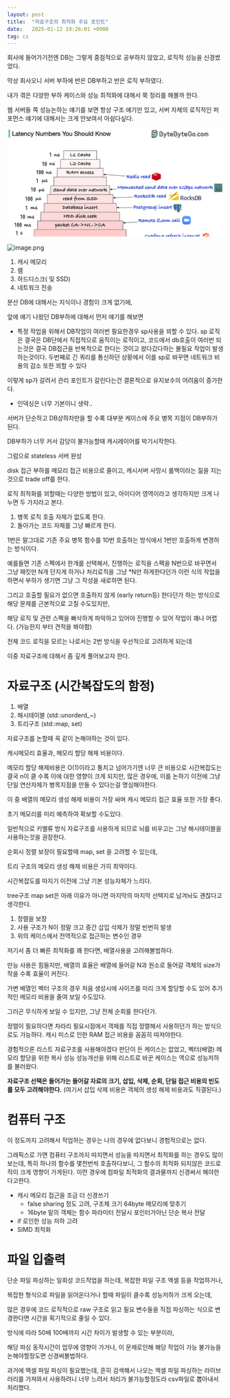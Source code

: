 ```yaml
---
layout: post
title:  "자료구조의 최적화 주요 포인트"
date:   2025-01-12 19:26:01 +0900
tag: cs
---
```


회사에 들어가기전엔 DB는 그렇게 중점적으로 공부하지 않았고, 로직적 성능을 신경썼었다. 

막상 회사오니 서버 부하에 반은 DB부하고 반은 로직 부하였다.

내가 겪은 다양한 부하 케이스와 성능 최적화에 대해서 쭉 정리를 해볼까 한다.

웹 서버들 쪽 성능논하는 얘기를 보면 항상 구조 얘기만 있고, 서버 자체의 로직적인 퍼포먼스 얘기에 대해서는 크게 안보여서 아쉽다싶다.

![image.png](/images/optimizepoint/image.png)

![image.png](/images/optimizepoint/image2.gif)


1. 캐시 메모리
2. 램
3. 하드디스크( 및 SSD)
4. 네트워크 전송

분산 DB에 대해서는 지식이나 경험이 크게 없기에, 

앞에 얘기 나왔던 DB부하에 대해서 먼저 얘기를 해보면

- 특정 작업을 위해서 DB작업이 여러번 필요한경우 sp사용을 꾀할 수 있다.
sp 로직은 결국은 DB단에서 직접적으로 움직이는 로직이고, 코드에서 db호출이 여러번 되는것은 결국 DB접근을 반복적으로 한다는 것이고 왔다갔다하는 불필요 작업이 발생하는것이다.
두번째로 긴 쿼리를 통신하던 상황에서 이를 sp로 바꾸면 네트워크 비용의 감소 또한 꾀할 수 있다

이렇게 sp가 갈려서 관리 포인트가 갈린다는건 결론적으로 유지보수의 어려움이 증가한다.
- 인덱싱은 너무 기본이니 생략..

서버가 단순하고 DB상하차만을 할 수록 대부분 케이스에 주요 병목 지점이 DB부하가 된다.

DB부하가 너무 커서 감당이 불가능할때 캐시레이어를 박기시작한다.

그럼으로 stateless 서버 완성

disk 접근 부하를 메모리 접근 비용으로 줄이고, 캐시서버 사망시 롤백이라는 짊을 지는것으로 trade off를 한다.

로직 최적화를 꾀할때는 다양한 방법이 있고, 아이디어 영역이라고 생각하지만 크게 나누면 두 가지라고 본다.

1. 병목 로직 호출 자체가 없도록 한다.
2. 돌아가는 코드 자체를 그냥 빠르게 한다.

1번은 말그대로 기존 주요 병목 함수를 10번 호출하는 방식에서 1번만 호출하게 변경하는 방식이다. 

예를들면 기존 스펙에서 한개를 선택해서, 진행하는 로직을 스펙을 N번으로 바꾸면서 그냥 패킷만 N개 던지게 하거나 처리로직을 그냥 *N만 하게한다던가 이런 식의 작업을 하면서 부하가 생기면 그냥 그 작성을 새로하면 된다.

그리고 호출할 필요가 없으면 호출하지 않게 (early return등) 한다던가 하는 방식으로 해당 문제를 근본적으로 고칠 수도있지만, 

해당 로직 및 관련 스펙을 빠삭하게 파악하고 있어야 진행할 수 있어 작업이 꽤나 어렵다. (가능한지 부터 견적을 봐야함)

전체 코드 로직을 모르는 나로서는 2번 방식을 우선적으로 고려하게 되는데

이중 자료구조에 대해서 좀 깊게 풀어보고자 한다.

# 자료구조 (시간복잡도의 함정)

1. 배열
2. 해시테이블 (std::unorderd_~)
3. 트리구조 (std::map, set)

자료구조를 논할때 꼭 같이 논해야하는 것이 있다.

캐시메모리 효율과, 메모리 할당 해제 비용이다.

메모리 할당 해제비용은 O(1)이라고 퉁치고 넘어가기엔 너무 큰 비용으로 시간복잡도는 결국 n이 클 수록 이에 대한 영향이 크게 되지만, 많은 경우에,
이를 논하기 이전에 그냥 단일 연산자체가 병목지점을 만들 수 있다는걸 명심해야한다.

이 중 배열의 메모리 생성 해제 비용이 가장 싸며 캐시 메모리 접근 효율 또한 가장 좋다.

초기 메모리를 미리 예측하여 확보할 수도있다.

일반적으로 키밸류 방식 자료구조를 사용하게 되므로 뇌를 비우고는 그냥 해시테이블을 사용하는것을 권장한다.

순회시 정렬 보장이 필요할때 map, set 을 고려할 수 있는데,

트리 구조의 메모리 생성 해제 비용은 가히 최악이다.

시간복잡도를 따지기 이전에 그냥 기본 성능자체가 느리다.

tree구조 map set은 아래 이유가 아니면 마지막의 마지막 선택지로 남겨놔도 괜찮다고 생각한다.

1. 정렬을 보장
2. 사용 구조가 N이 정말 크고 중간 삽입 삭제가 정말 빈번히 발생
3. 위의 케이스에서 전역적으로 접근하는 변수인 경우

저기서 좀 더 빠른 최적화를 꽤 한다면, 배열사용을 고려해볼법하다.

만능 사용은 힘들지만, 배열의 효율은 배열에 들어갈 N과 원소로 들어갈 객체의 size가 작을 수록 효율이 커진다. 

가변 배열인 벡터 구조의 경우 처음 생성시에 사이즈를 미리 크게 할당할 수도 있어 추가적인 메모리 비용을 줄여 보일 수도있다.

그러곤 무식하게 보일 수 있지만, 그냥 전체 순회를 한다던가.

정렬이 필요하다면 차라리 필요시점에서 객체를 직접 정렬해서 사용하던가 하는 방식으로도 가능하다. 캐시 미스로 인한 RAM 접근 비용을 꼼꼼히 따져야한다.

경험적으론 리스트 자료구조를 사용해야겠다 판단이 든 케이스는 없었고, 벡터(배열) 메모리 할당을 위한 복사 성능 성능개선을 위해 리스트로 바꾼 케이스는 역으로 성능저하를 불러왔다.

**자료구조 선택은 들어가는 들어갈 자료의 크기, 삽입, 삭제, 순회, 단일 접근 비용의 빈도를 모두 고려해야한다.** (여기서 삽입 삭제 비용은 객체의 생성 해제 비용과도 직결된다.)

# 컴퓨터 구조

이 정도까지 고려해서 작업하는 경우는 나의 경우에 없다보니 경험적으로는 없다.

그래픽스로 가면 컴퓨터 구조까지 따지면서 성능을 따지면서 최적화를 하는 경우도 많이 보는데, 특히 하나의 함수를 몇천번씩 호출하다보니, 그 함수의 최적화 되지않은 코드로직이 크게 영향이 가게된다. 이런 경우에 컴파일 최적화의 결과물까지 신경써서 해야한다고한다.

- 캐시 메모리 접근을 조금 더 신경쓰기
    - false sharing 정도 고려, 구조체 크기 64byte 메모리에 맞추기
    - 16byte 밑의 객체는 함수 파라미터 전달시 포인터가아닌 단순 복사 전달
- if 로인한 성능 저하 고려
- SIMD 최적화

# 파일 입출력

단순 파일 파싱하는 일회성 코드작업을 하는데, 복잡한 파일 구조 엑셀 등을 작업하거나, 

복잡한 형식으로 파일을 읽어온다거나 할때 파일이 클수록 성능저하가 크게 오는데,

많은 경우에 코드 로직적으로 raw 구조로 읽고 필요 변수들을 직접 파싱하는 식으로 변경한다면 시간을 획기적으로 줄일 수 있다.

방식에 따라 50배 100배까지 시간 차이가 발생할 수 있는 부분이라, 

해당 파싱 동작시간이 업무에 영향이 가거나, 
이 문제로인해 해당 작업이 가능 불가능을 논해야할정도면 신경써볼법하다. 

과거에 엑셀 파일 파싱이 필요했는데, 흔히 검색해서 나오는 엑셀 파일 파싱하는 라이브러리를 가져와서 사용하려니 너무 느려서 처리가 불가능할정도라 csv파일로 뽑아내서 처리했다.